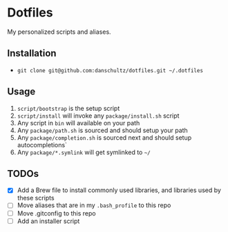 # Dotfiles

My personalized scripts and aliases.

## Installation

  * `git clone git@github.com:danschultz/dotfiles.git ~/.dotfiles`

## Usage

  1. `script/bootstrap` is the setup script
  2. `script/install` will invoke any `package/install.sh` script
  3. Any script in `bin` will available on your path
  4. Any `package/path.sh` is sourced and should setup your path
  5. Any `package/completion.sh` is sourced next and should setup autocompletions`
  6. Any `package/*.symlink` will get symlinked to `~/`

## TODOs

  - [x] Add a Brew file to install commonly used libraries, and libraries used by these scripts
  - [ ] Move aliases that are in my `.bash_profile` to this repo
  - [ ] Move .gitconfig to this repo
  - [ ] Add an installer script
